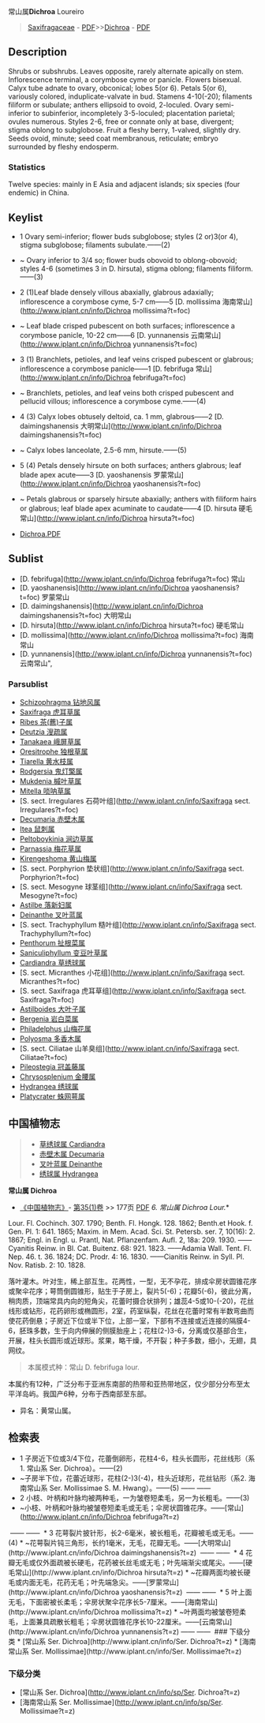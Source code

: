 常山属**Dichroa** Loureiro

> [Saxifragaceae](http://www.iplant.cn/info/Saxifragaceae?t=foc) - [PDF](http://www.iplant.cn/foc/pdf/Saxifragaceae.pdf)>>[Dichroa](http://www.iplant.cn/info/Dichroa?t=foc) - [PDF](http://www.iplant.cn/foc/pdf/Dichroa.pdf)
## Description

Shrubs or subshrubs. Leaves opposite, rarely alternate apically on stem. Inflorescence terminal, a corymbose cyme or panicle. Flowers bisexual. Calyx tube adnate to ovary, obconical; lobes 5(or 6). Petals 5(or 6), variously colored, induplicate-valvate in bud. Stamens 4-10(-20); filaments filiform or subulate; anthers ellipsoid to ovoid, 2-loculed. Ovary semi-inferior to subinferior, incompletely 3-5-loculed; placentation parietal; ovules numerous. Styles 2-6, free or connate only at base, divergent; stigma oblong to subglobose. Fruit a fleshy berry, 1-valved, slightly dry. Seeds ovoid, minute; seed coat membranous, reticulate; embryo surrounded by fleshy endosperm.

### Statistics
Twelve species: mainly in E Asia and adjacent islands; six species (four endemic) in China.

## Keylist
* 1 Ovary semi-inferior; flower buds subglobose; styles (2 or)3(or 4), stigma subglobose; filaments subulate.——(2)
* ~ Ovary inferior to 3/4 so; flower buds obovoid to oblong-obovoid; styles 4-6 (sometimes 3 in D. hirsuta), stigma oblong; filaments filiform.——(3)
* 2 (1)Leaf blade densely villous abaxially, glabrous adaxially; inflorescence a corymbose cyme, 5-7 cm——5 [D. mollissima 海南常山](http://www.iplant.cn/info/Dichroa mollissima?t=foc)
* ~ Leaf blade crisped pubescent on both surfaces; inflorescence a corymbose panicle, 10-22 cm——6 [D. yunnanensis 云南常山](http://www.iplant.cn/info/Dichroa yunnanensis?t=foc)
* 3 (1) Branchlets, petioles, and leaf veins crisped pubescent or glabrous; inflorescence a corymbose panicle——1 [D. febrifuga 常山](http://www.iplant.cn/info/Dichroa febrifuga?t=foc)
* ~ Branchlets, petioles, and leaf veins both crisped pubescent and pellucid villous; inflorescence a corymbose cyme.——(4)
* 4 (3) Calyx lobes obtusely deltoid, ca. 1 mm, glabrous——2 [D. daimingshanensis 大明常山](http://www.iplant.cn/info/Dichroa daimingshanensis?t=foc)
* ~ Calyx lobes lanceolate, 2.5-6 mm, hirsute.——(5)
* 5 (4) Petals densely hirsute on both surfaces; anthers glabrous; leaf blade apex acute——3 [D. yaoshanensis 罗蒙常山](http://www.iplant.cn/info/Dichroa yaoshanensis?t=foc)
* ~ Petals glabrous or sparsely hirsute abaxially; anthers with filiform hairs or glabrous; leaf blade apex acuminate to caudate——4 [D. hirsuta 硬毛常山](http://www.iplant.cn/info/Dichroa hirsuta?t=foc)

* [Dichroa.PDF](http://www.iplant.cn/foc/pdf/Dichroa.pdf)

## Sublist

* [D.  febrifuga](http://www.iplant.cn/info/Dichroa febrifuga?t=foc)
 常山
* [D.  yaoshanensis](http://www.iplant.cn/info/Dichroa yaoshanensis?t=foc)
 罗蒙常山
* [D.  daimingshanensis](http://www.iplant.cn/info/Dichroa daimingshanensis?t=foc)
 大明常山
* [D.  hirsuta](http://www.iplant.cn/info/Dichroa hirsuta?t=foc)
 硬毛常山
* [D.  mollissima](http://www.iplant.cn/info/Dichroa mollissima?t=foc)
 海南常山
* [D.  yunnanensis](http://www.iplant.cn/info/Dichroa yunnanensis?t=foc) 云南常山",

### Parsublist

* [Schizophragma  钻地风属](http://www.iplant.cn/info/Schizophragma?t=foc)
* [Saxifraga  虎耳草属](http://www.iplant.cn/info/Saxifraga?t=foc)
* [Ribes  茶(藨)子属](http://www.iplant.cn/info/Ribes?t=foc)
* [Deutzia  溲疏属](http://www.iplant.cn/info/Deutzia?t=foc)
* [Tanakaea  峨屏草属](http://www.iplant.cn/info/Tanakaea?t=foc)
* [Oresitrophe  独根草属](http://www.iplant.cn/info/Oresitrophe?t=foc)
* [Tiarella  黄水枝属](http://www.iplant.cn/info/Tiarella?t=foc)
* [Rodgersia  鬼灯檠属](http://www.iplant.cn/info/Rodgersia?t=foc)
* [Mukdenia  槭叶草属](http://www.iplant.cn/info/Mukdenia?t=foc)
* [Mitella  唢呐草属](http://www.iplant.cn/info/Mitella?t=foc)
* [S.  sect. Irregulares  石荷叶组](http://www.iplant.cn/info/Saxifraga sect. Irregulares?t=foc)
* [Decumaria  赤壁木属](http://www.iplant.cn/info/Decumaria?t=foc)
* [Itea  鼠刺属](http://www.iplant.cn/info/Itea?t=foc)
* [Peltoboykinia  涧边草属](http://www.iplant.cn/info/Peltoboykinia?t=foc)
* [Parnassia  梅花草属](http://www.iplant.cn/info/Parnassia?t=foc)
* [Kirengeshoma  黄山梅属](http://www.iplant.cn/info/Kirengeshoma?t=foc)
* [S.  sect. Porphyrion  垫状组](http://www.iplant.cn/info/Saxifraga sect. Porphyrion?t=foc)
* [S.  sect. Mesogyne  球茎组](http://www.iplant.cn/info/Saxifraga sect. Mesogyne?t=foc)
* [Astilbe  落新妇属](http://www.iplant.cn/info/Astilbe?t=foc)
* [Deinanthe  叉叶蓝属](http://www.iplant.cn/info/Deinanthe?t=foc)
* [S.  sect. Trachyphyllum  糙叶组](http://www.iplant.cn/info/Saxifraga sect. Trachyphyllum?t=foc)
* [Penthorum  扯根菜属](http://www.iplant.cn/info/Penthorum?t=foc)
* [Saniculiphyllum  变豆叶草属](http://www.iplant.cn/info/Saniculiphyllum?t=foc)
* [Cardiandra  草绣球属](http://www.iplant.cn/info/Cardiandra?t=foc)
* [S.  sect. Micranthes  小花组](http://www.iplant.cn/info/Saxifraga sect. Micranthes?t=foc)
* [S.  sect. Saxifraga  虎耳草组](http://www.iplant.cn/info/Saxifraga sect. Saxifraga?t=foc)
* [Astilboides  大叶子属](http://www.iplant.cn/info/Astilboides?t=foc)
* [Bergenia  岩白菜属](http://www.iplant.cn/info/Bergenia?t=foc)
* [Philadelphus  山梅花属](http://www.iplant.cn/info/Philadelphus?t=foc)
* [Polyosma  多香木属](http://www.iplant.cn/info/Polyosma?t=foc)
* [S.  sect. Ciliatae  山羊臭组](http://www.iplant.cn/info/Saxifraga sect. Ciliatae?t=foc)
* [Pileostegia  冠盖藤属](http://www.iplant.cn/info/Pileostegia?t=foc)
* [Chrysosplenium  金腰属](http://www.iplant.cn/info/Chrysosplenium?t=foc)
* [Hydrangea  绣球属](http://www.iplant.cn/info/Hydrangea?t=foc)
* [Platycrater  蛛网萼属](http://www.iplant.cn/info/Platycrater?t=foc)

## 中国植物志

> * [草绣球属  Cardiandra](Cardiandra-草绣球属.md)
> * [赤壁木属  Decumaria](http://www.iplant.cn/info/Decumaria?t=z)
> * [叉叶蓝属  Deinanthe](http://www.iplant.cn/info/Deinanthe?t=z)
> * [绣球属  Hydrangea](http://www.iplant.cn/info/Hydrangea?t=z)

**常山属 Dichroa**

* [《中国植物志》](http://www.iplant.cn/frps)- [第35(1)卷](http://www.iplant.cn/frps/vol/35(1)) >> 177页 [PDF](http://www.iplant.cn/frps/pdf/35(1)/177y.pdf)
**6. 常山属* Dichroa Lour.**

Lour. Fl. Cochinch. 307. 1790; Benth. Fl. Hongk. 128. 1862; Benth.et Hook. f. Gen. Pl. 1: 641. 1865; Maxim. in Mem. Acad. Sci. St. Petersb. ser. 7, 10(16): 2. 1867; Engl. in Engl. u. Prantl, Nat. Pflanzenfam. Aufl. 2, 18a: 209. 1930. ——Cyanitis Reinw. in Bl. Cat. Buitenz. 68: 921. 1823. ——Adamia Wall. Tent. Fl. Nep. 46. t. 36. 1824; DC. Prodr. 4: 16. 1830. ——Cianitis Reinw. in Syll. Pl. Nov. Ratisb. 2: 10. 1828.

落叶灌木。叶对生，稀上部互生。花两性，一型，无不孕花，排成伞房状圆锥花序或聚伞花序；萼筒倒圆锥形，贴生于子房上，裂片5(-6)；花瓣5(-6)，彼此分离，稍肉质，顶端常具内向的短角尖，花蕾时摄合状排列；雄蕊4-5或10-(-20)，花丝线形或钻形，花药卵形或椭圆形，2室，药室纵裂，花丝在花蕾时常有半数弯曲而使花药倒悬；子房近下位或半下位，上部一室，下部有不连接或近连接的隔膜4-6，胚珠多数，生于向内伸展的侧膜胎座上；花柱(2-)3-6，分离或仅基部合生，开展，柱头长圆形或近球形。浆果，略干燥，不开裂；种子多数，细小，无翅，具网纹。

> 本属模式种：常山 D. febrifuga lour.

本属约有12种，广泛分布于亚洲东南部的热带和亚热带地区，仅少部分分布至太平洋岛屿。我国产6种，分布于西南部至东部。

* 异名：黄常山属。

## 检索表
* 1 子房近下位或3/4下位，花蕾倒卵形，花柱4-6，柱头长圆形，花丝线形（系1. 常山系 Ser. Dichroa）。——(2)
* ~子房半下位，花蕾近球形，花柱(2-)3(-4)，柱头近球形，花丝钻形（系2. 海南常山系 Ser. Mollissimae S. M. Hwang）。——(5)</td></tr><tr><td>&nbsp;——&nbsp;——&nbsp;</td></tr>
* 2 小枝、叶柄和叶脉均被两种毛，一为皱卷短柔毛，另一为长粗毛。——(3)
* ~小枝、叶柄和叶脉均被皱卷短柔毛或无毛；伞房状圆锥花序。——[常山](http://www.iplant.cn/info/Dichroa febrifuga?t=z)
</td></tr><tr><td>&nbsp;——&nbsp;——&nbsp;</td></tr>
* 3 花萼裂片披针形，长2-6毫米，被长粗毛，花瓣被毛或无毛。——(4)
* ~花萼裂片钝三角形，长约1毫米，无毛，花瓣无毛。——[大明常山](http://www.iplant.cn/info/Dichroa daimingshanensis?t=z)
</td></tr><tr><td>&nbsp;——&nbsp;——&nbsp;</td></tr>
* 4 花瓣无毛或仅外面疏被长硬毛，花药被长丝毛或无毛；叶先端渐尖或尾尖。——[硬毛常山](http://www.iplant.cn/info/Dichroa hirsuta?t=z)
* ~花瓣两面均被长硬毛或内面无毛，花药无毛；叶先端急尖。——[罗蒙常山](http://www.iplant.cn/info/Dichroa yaoshanensis?t=z)
</td></tr><tr><td>&nbsp;——&nbsp;——&nbsp;</td></tr>
* 5 叶上面无毛，下面密被长柔毛；伞房状聚伞花序长5-7厘米。——[海南常山](http://www.iplant.cn/info/Dichroa mollissima?t=z)
* ~叶两面均被皱卷短柔毛，上面兼具疏散长粗毛；伞房状圆锥花序长10-22厘米。——[云南常山](http://www.iplant.cn/info/Dichroa yunnanensis?t=z)</td></tr><tr><td>&nbsp;——&nbsp;——&nbsp;</td></tr>
### 下级分类
* [常山系  Ser. Dichroa](http://www.iplant.cn/info/Ser. Dichroa?t=z)
* [海南常山系  Ser. Mollissimae](http://www.iplant.cn/info/Ser. Mollissimae?t=z)

### 下级分类
* [常山系  Ser. Dichroa](http://www.iplant.cn/info/sp/Ser. Dichroa?t=z)
* [海南常山系  Ser. Mollissimae](http://www.iplant.cn/info/sp/Ser. Mollissimae?t=z)
